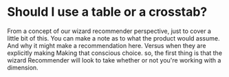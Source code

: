 # Should I use a table or a crosstab?

From a concept of our wizard recommender perspective, just to cover a little bit of this. You can make a note as to what the product would assume. And why it might make a recommendation here. Versus when they are explicitly making Making that conscious choice. so, the first thing is that the wizard Recommender will look to take whether or not you're working with a dimension.


